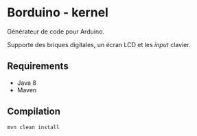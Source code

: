 # Borduino - kernel

Générateur de code pour Arduino.

Supporte des briques digitales, un écran LCD et les *input* clavier.

## Requirements

- Java 8
- Maven

## Compilation
`mvn clean install`